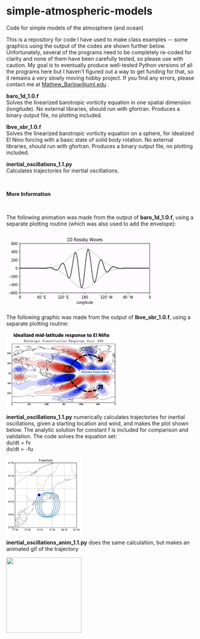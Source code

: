 # simple-atmospheric-models
Code for simple models of the atmosphere (and ocean)

This is a repository for code I have used to make class examples -- some graphics using the output of the codes are shown further below. Unfortunately, several of the programs need to be completely re-coded for clarity and none of them have been carefully tested, so please use with caution. My goal is to eventually produce well-tested Python versions of all the programs here but I haven't figured out a way to get funding for that, so it remains a very slowly moving hobby project. If you find any errors, please contact me at Mathew_Barlow@uml.edu .

<b>baro_1d_1.0.f</b>
</br>Solves the linearized barotropic vorticity equation in one spatial dimension (longitude). No external libraries, should run with gfortran. Produces a binary output file, no plotting included.

<b>lbve_sbr_1.0.f</b>
</br>Solves the linearized barotropic vorticity equation on a sphere, for idealized El Nino forcing with a basic state of solid body rotation. No external libraries, should run with gfortran. Produces a binary output file, no plotting included.

<b>inertial_oscillations_1.1.py</b>
</br>Calculates trajectories for inertial oscillations.

</br>

<b>More Information</b>

</br>

The following animation was made from the output of <b>baro_1d_1.0.f</b>, using a separate plotting routine (which was also used to add the envelope):

<img src="output-figures-animation/baro_anim_2.gif" width="400" height="200">

The following graphic was made from the output of <b>lbve_sbr_1.0.f</b>, using a separate plotting routine:

<img src="output-figures-animation/lbve_enso.png" width="300" height="200">

<b>inertial_oscillations_1.1.py</b> numerically calculates trajectories for inertial oscillations, given a starting location and wind, and makes the plot shown below.  The analytic solution for constant f is included for comparison and validation. The code solves the equation set:  <br> du/dt = fv
<br> dv/dt = -fu

<img src="output-figures-animation/traj.png" width="200" height="200">

<b>inertial_oscillations_anim_1.1.py</b> does the same calculation, but makes an animated gif of the trajectory

<img src="output-figures-animation/inert.gif" width="200" height="200">


